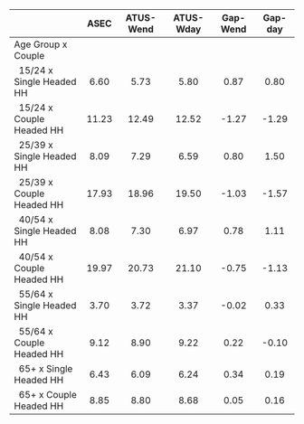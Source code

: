 
|                      |         ASEC |    ATUS-Wend |    ATUS-Wday |     Gap-Wend |      Gap-day |
| -------------------- | :----------: | :----------: | :----------: | :----------: | :----------: |
| Age Group x Couple   |              |              |              |              |              |
| &nbsp;&nbsp;15/24 x Single Headed HH |         6.60 |         5.73 |         5.80 |         0.87 |         0.80 |
| &nbsp;&nbsp;15/24 x Couple Headed HH |        11.23 |        12.49 |        12.52 |        -1.27 |        -1.29 |
| &nbsp;&nbsp;25/39 x Single Headed HH |         8.09 |         7.29 |         6.59 |         0.80 |         1.50 |
| &nbsp;&nbsp;25/39 x Couple Headed HH |        17.93 |        18.96 |        19.50 |        -1.03 |        -1.57 |
| &nbsp;&nbsp;40/54 x Single Headed HH |         8.08 |         7.30 |         6.97 |         0.78 |         1.11 |
| &nbsp;&nbsp;40/54 x Couple Headed HH |        19.97 |        20.73 |        21.10 |        -0.75 |        -1.13 |
| &nbsp;&nbsp;55/64 x Single Headed HH |         3.70 |         3.72 |         3.37 |        -0.02 |         0.33 |
| &nbsp;&nbsp;55/64 x Couple Headed HH |         9.12 |         8.90 |         9.22 |         0.22 |        -0.10 |
| &nbsp;&nbsp;65+ x Single Headed HH |         6.43 |         6.09 |         6.24 |         0.34 |         0.19 |
| &nbsp;&nbsp;65+ x Couple Headed HH |         8.85 |         8.80 |         8.68 |         0.05 |         0.16 |

